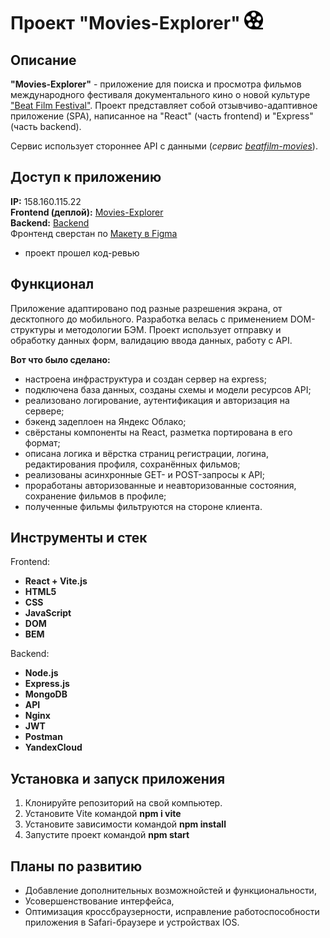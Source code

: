 # Проект "Movies-Explorer" <img src="src/images/film.png" width="30px" height="30px" alt="Книги"/> 

## Описание

__"Movies-Explorer"__ - приложение для поиска и просмотра фильмов международного фестиваля документального кино о новой культуре ["Beat Film Festival"](https://beatfilmfestival.ru/). Проект представляет собой отзывчиво-адаптивное приложение (SPA), написанное на "React" (часть frontend) и "Express" (часть backend).  

Сервис использует стороннее API с данными (*сервис [beatfilm-movies](https://api.nomoreparties.co/beatfilm-movies)*).  

## Доступ к приложению
__IP:__  158.160.115.22  
__Frontend (деплой):__  [Movies-Explorer](https://zarmovies.nomoredomainsrocks.ru)  
__Backend:__ [Backend](https://github.com/EvgenyZaryanov/movies-explorer-api)  
Фронтенд сверстан по [Макету в Figma](https://www.figma.com/file/muHBdaOkBPY9EilVzglJ5G/%D0%94%D0%B8%D0%BF%D0%BB%D0%BE%D0%BC%D0%BD%D1%8B%D0%B9-%D0%BF%D1%80%D0%BE%D0%B5%D0%BA%D1%82-(Copy)?type=design&node-id=1-7266&mode=dev)  
* проект прошел код-ревью

## Функционал
Приложение адаптировано под разные разрешения экрана, от десктопного до мобильного.
Разработка велась с применением DOM-структуры и методологии БЭМ. Проект использует отправку и обработку данных форм, валидацию ввода данных, работу с API.

__Вот что было сделано:__
- настроена инфраструктура и создан сервер на express;
- подключена база данных, созданы схемы и модели ресурсов API;
- реализовано логирование, аутентификация и авторизация на сервере;
- бэкенд задеплоен на Яндекс Облако;
- свёрстаны компоненты на React, разметка портирована в его формат;
- описана логика и вёрстка страниц регистрации, логина, редактирования профиля, сохранённых фильмов;
- реализованы асинхронные GET- и POST-запросы к API;
- проработаны авторизованные и неавторизованные состояния, сохранение фильмов в профиле;
- полученные фильмы фильтруются на стороне клиента.

## Инструменты и стек

Frontend:
* __React + Vite.js__ 
* __HTML5__ 
* __CSS__
* __JavaScript__ 
* __DOM__
* __BEM__

Backend:
* __Node.js__ 
* __Express.js__ 
* __MongoDB__ 
* __API__  
* __Nginx__ 
* __JWT__ 
* __Postman__
* __YandexCloud__

## Установка и запуск приложения

1. Клонируйте репозиторий на свой компьютер.
2. Установите Vite командой __npm i vite__
3. Установите зависимости командой __npm install__
4. Запустите проект командой __npm start__

## Планы по развитию

- Добавление дополнительных возможнойстей и функциональности,
- Усовершенствование интерфейса,
- Оптимизация кроссбраузерности, исправление работоспособности приложения в Safari-браузере и устройствах IOS. 
